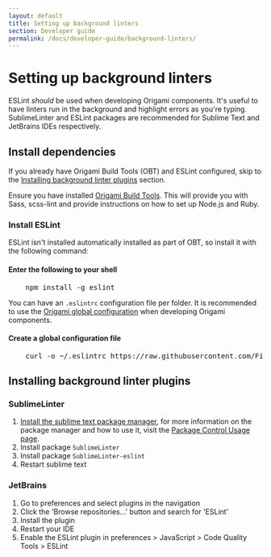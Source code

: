 ```yaml
---
layout: default
title: Setting up background linters
section: Developer guide
permalink: /docs/developer-guide/background-linters/
---
```


# Setting up background linters

ESLint *should* be used when developing Origami components. It's useful to have linters run in the background and highlight errors as you're typing. SublimeLinter and ESLint packages are recommended for Sublime Text and JetBrains IDEs respectively.

## Install dependencies

If you already have Origami Build Tools (OBT) and ESLint configured, skip to the [Installing background linter plugins](#Installing-background-linter-plugins) section.

Ensure you have installed [Origami Build Tools](https://www.npmjs.com/package/origami-build-tools). This will provide you with Sass, scss-lint and provide instructions on how to set up Node.js and Ruby. 

### Install ESLint

ESLint isn't installed automatically installed as part of OBT, so install it with the following command:

#### Enter the following to your shell

<pre class="cli">
	<kbd>npm install -g eslint</kbd>
</pre>

You can have an `.eslintrc` configuration file per folder. It is recommended to use the [Origami global configuration](https://github.com/Financial-Times/origami-build-tools/blob/master/config/.eslintrc) when developing Origami components.

#### Create  a global configuration file
<pre class="cli">
	<kbd>curl -o ~/.eslintrc https://raw.githubusercontent.com/Financial-Times/origami-build-tools/master/config/.eslintrc</kbd>
</pre>

## Installing background linter plugins

### SublimeLinter

1. [Install the sublime text package manager](https://packagecontrol.io/installation), for more information on the package manager and how to use it, visit the [Package Control Usage page](https://packagecontrol.io/docs/usage).
2. Install package  `SublimeLinter`
3. Install package `SublimeLinter-eslint`
4. Restart sublime text

### JetBrains

1. Go to preferences and select plugins in the navigation
2. Click the 'Browse repositories...' button and search for 'ESLint'
3. Install the plugin
4. Restart your IDE
5. Enable the ESLint plugin in preferences > JavaScript > Code Quality Tools > ESLint
